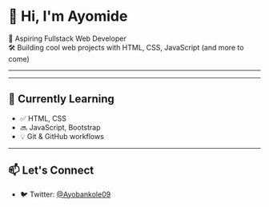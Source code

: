 # 👋 Hi, I'm Ayomide

🚀 Aspiring Fullstack Web Developer  
🛠️ Building cool web projects with HTML, CSS, JavaScript (and more to come)

---
---

## 🧠 Currently Learning
- ✅ HTML, CSS
- 🔜 JavaScript, Bootstrap
- 💡 Git & GitHub workflows

---

## 📫 Let's Connect

- 🐦 Twitter: [@Ayobankole09](https://twitter.com/Ayobankole09)


